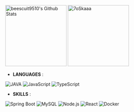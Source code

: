 <a href="https://github.com/anuraghazra/github-readme-stats"><img alt="beescuit9510's Github Stats" src="https://github-readme-stats.vercel.app/api?username=beescuit9510&show_icons=true&count_private=true" height="192px"/></a>
<img src="https://github-readme-stats.vercel.app/api/top-langs?username=beescuit9510&langs_count=10&show_icons=true&locale=en&layout=compact" alt="7oSkaaa" height="192px"/>

- **LANGUAGES** :

![JAVA](https://img.shields.io/badge/java-007396?style=for-the-badge&logo=java&logoColor=white)
![JavaScript](https://img.shields.io/badge/JavaScript-F7DF1E?style=for-the-badge&logo=javascript&logoColor=black)
![TypeScript](https://shields.io/badge/TypeScript-3178C6?logo=TypeScript&logoColor=FFF&style=for-the-badge)


- **SKILLS** :

![Spring Boot](https://img.shields.io/badge/SpringBoot-6DB33F?style=for-the-badge&logo=SpringBoot&logoColor=white)
![MySQL](https://img.shields.io/badge/MySQL-4479A1?style=for-the-badge&logo=MySQL&logoColor=white)
![Node.js](https://img.shields.io/badge/Node.js-339933?style=for-the-badge&logo=Node.js&logoColor=white)
![React](https://img.shields.io/badge/React-61DAFB?style=for-the-badge&logo=React&logoColor=black)
![Docker](https://img.shields.io/badge/Docker-2496ED?style=for-the-badge&logo=Docker&logoColor=white)


<!-- ![C#](https://img.shields.io/badge/c%23-%23239120.svg?style=for-the-badge&logo=c-sharp&logoColor=white)
![C](https://img.shields.io/badge/C%20-%232370ED.svg?style=for-the-badge&logo=c&logoColor=white)
![Python](https://img.shields.io/badge/python-3670A0?style=for-the-badge&logo=python&logoColor=white)
![HTML5](https://img.shields.io/badge/html5-%23E34F26.svg?style=for-the-badge&logo=html5&logoColor=white)
![CSS3](https://img.shields.io/badge/css3-%231572B6.svg?style=for-the-badge&logo=css3&logoColor=white)
![JavaScript](https://img.shields.io/badge/javascript-%23323330.svg?style=for-the-badge&logo=javascript&logoColor=white)
![Shell Script](https://img.shields.io/badge/Python-3776AB?style=flat-square&logo=Python&logoColor=white) -->

<!-- - **Platforms**: -->
<!-- 
![Linux](https://img.shields.io/badge/Linux-FCC624?style=for-the-badge&logo=linux&logoColor=black)
![Windows](https://img.shields.io/badge/Windows-0078D6?style=for-the-badge&logo=windows&logoColor=white)
![Raspberry Pi](https://img.shields.io/badge/-RaspberryPi-C51A4A?style=for-the-badge&logo=Raspberry-Pi)
![Arduino](https://img.shields.io/badge/-Arduino-00979D?style=for-the-badge&logo=Arduino&logoColor=white)
 -->
